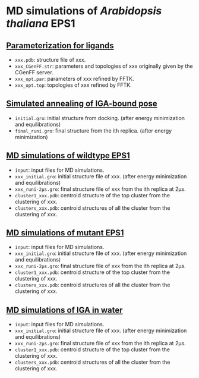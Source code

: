 # MD simulations of *Arabidopsis thaliana* EPS1
## [Parameterization for ligands](./Parameterization)
- `xxx.pdb`: structure file of xxx.
- `xxx_CGenFF.str`: parameters and topologies of xxx originally given by the CGenFF server.
- `xxx_opt.par`: parameters of xxx refined by FFTK.
- `xxx_opt.top`: topologies of xxx refined by FFTK.
## [Simulated annealing of IGA-bound pose](./MD_wildtype-EPS1/holo-EPS1_IGA/simulated-annealing)
- `initial.gro`: initial structure from docking. (after energy minimization and equilibrations)
- `final_runi.gro`: final structure from the ith replica. (after energy minimization)
## [MD simulations of wildtype EPS1](./MD_wildtype-EPS1)
- `input`: input files for MD simulations.
- `xxx_initial.gro`: initial structure file of xxx. (after energy minimization and equilibrations)
- `xxx_runi-2μs.gro`: final structure file of xxx from the ith replica at 2μs.
- `cluster1_xxx.pdb`: centroid structure of the top cluster from the clustering of xxx.
- `clusters_xxx.pdb`: centroid structures of all the cluster from the clustering of xxx.
## [MD simulations of mutant EPS1](./MD_mutant-EPS1)
- `input`: input files for MD simulations.
- `xxx_initial.gro`: initial structure file of xxx. (after energy minimization and equilibrations)
- `xxx_runi-2μs.gro`: final structure file of xxx from the ith replica at 2μs.
- `cluster1_xxx.pdb`: centroid structure of the top cluster from the clustering of xxx.
- `clusters_xxx.pdb`: centroid structures of all the cluster from the clustering of xxx.
## [MD simulations of IGA in water](./MD_IGA-in-water)
- `input`: input files for MD simulations.
- `xxx_initial.gro`: initial structure file of xxx. (after energy minimization and equilibrations)
- `xxx_runi-2μs.gro`: final structure file of xxx from the ith replica at 2μs.
- `cluster1_xxx.pdb`: centroid structure of the top cluster from the clustering of xxx.
- `clusters_xxx.pdb`: centroid structures of all the cluster from the clustering of xxx.
